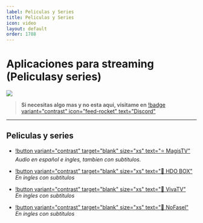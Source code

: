 ```yaml
---
label: Peliculas y Series
title: Peliculas y Series
icon: video
layout: default
order: 1788
---
```


# Aplicaciones para streaming (Peliculasy series)

![](https://i.postimg.cc/wBJYW2rT/Header-Movil.png)

> **Si necesitas algo mas y no esta aqui, visitame en** [!badge variant="contrast" icon="feed-rocket" text="Discord"](https://discord.gg/hVKeY3uEru) 

---


## Peliculas y series

- [!button variant="contrast" target="blank" size="xs" text="⭐  MagisTV"](https://www.magistv.top/)     
*Audio en español e ingles, tambien con subtitulos.*

- [!button variant="contrast" target="blank" size="xs" text="🔷  HDO BOX"](https://hdo.app/)    
*En ingles con subtitulos*

- [!button variant="contrast" target="blank" size="xs" text="🔷  VivaTV"](https://www.vivatv.io/)    
*En ingles con subtitulos*

- [!button variant="contrast" target="blank" size="xs" text="🔷  NoFasel"](https://github.com/N0-0NE-Dev/NoFasel/releases)   
*En ingles con subtitulos*

   

